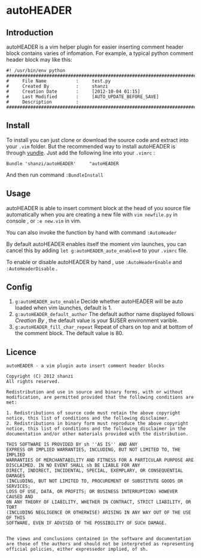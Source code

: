 <!--********************************************************************************
*     File Name           :     README.md
*     Created By          :     shanzi
*     Creation Date       :     [2012-10-04 01:10]
*     Last Modified       :     [2013-04-05 00:48]
*     Description         :     Introduction to autoHEADER
*********************************************************************************-->


# autoHEADER 

## Introduction

autoHEADER is a vim helper plugin for easier inserting comment header block contains varies of infomation.
For example, a typical python comment header block may like this:


    #! /usr/bin/env python
    #################################################################################
    #     File Name           :     test.py
    #     Created By          :     shanzi
    #     Creation Date       :     [2012-10-04 01:15]
    #     Last Modified       :     [AUTO_UPDATE_BEFORE_SAVE]
    #     Description         :     
    #################################################################################

## Install

To install you can just clone or download the source code and extract into your `.vim` folder. 
But the recommended way to install autoHEADER is through [vundle](https://github.com/gmarik/vundle).
Just add the following line into your `.vimrc` :

    Bundle 'shanzi/autoHEADER'     "autoHEADER

And then run command `:BundleInstall`

## Usage

autoHEADER is able to insert comment block at the head of you source file automatically when you are creating
a new file with `vim newfile.py` in console , or `:e new.vim` in vim. 

You can also invoke the function by hand with command `:AutoHeader`

By default autoHEADER enables itself the moment vim launches, you can cancel this by adding
`let g:autoHEADER_auto_enable=0` to your `.vimrc` file.

To enable or disable autoHEADER by hand , use `:AutoHeaderEnable` and `:AutoHeaderDisable` .

## Config

1. `g:autoHEADER_auto_enable`
    Decide whether autoHEADER will be auto loaded when vim launches, default is 1.
2. `g:autoHEADER_default_author`
    The default author name displayed follows _Creation By_ , the default value is
    your $USER environment varible.
3. `g:autoHEADER_fill_char_repeat`
    Repeat of chars on top and at bottom of the comment block.
    The default value is 80.


## Licence

    autoHEADER - a vim plugin auto insert comment header blocks

    Copyright (C) 2012 shanzi
    All rights reserved.

    Redistribution and use in source and binary forms, with or without
    modification, are permitted provided that the following conditions are met:

    1. Redistributions of source code must retain the above copyright
    notice, this list of conditions and the following disclaimer.
    2. Redistributions in binary form must reproduce the above copyright
    notice, this list of conditions and the following disclaimer in the
    documentation and/or other materials provided with the distribution.

    THIS SOFTWARE IS PROVIDED BY sh ''AS IS'' AND ANY
    EXPRESS OR IMPLIED WARRANTIES, INCLUDING, BUT NOT LIMITED TO, THE IMPLIED
    WARRANTIES OF MERCHANTABILITY AND FITNESS FOR A PARTICULAR PURPOSE ARE
    DISCLAIMED. IN NO EVENT SHALL sh BE LIABLE FOR ANY
    DIRECT, INDIRECT, INCIDENTAL, SPECIAL, EXEMPLARY, OR CONSEQUENTIAL DAMAGES
    (INCLUDING, BUT NOT LIMITED TO, PROCUREMENT OF SUBSTITUTE GOODS OR SERVICES;
    LOSS OF USE, DATA, OR PROFITS; OR BUSINESS INTERRUPTION) HOWEVER CAUSED AND
    ON ANY THEORY OF LIABILITY, WHETHER IN CONTRACT, STRICT LIABILITY, OR TORT
    (INCLUDING NEGLIGENCE OR OTHERWISE) ARISING IN ANY WAY OUT OF THE USE OF THIS
    SOFTWARE, EVEN IF ADVISED OF THE POSSIBILITY OF SUCH DAMAGE.


    The views and conclusions contained in the software and documentation 
    are those of the authors and should not be interpreted as representing
    official policies, either expressedor implied, of sh.


